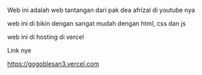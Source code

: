 Web ini adalah web tantangan dari pak dea afrizal di youtube nya

web ini di bikin dengan sangat mudah dengan html, css dan js

web ini di hosting di vercel

Link nye

<a href="https://gogoblesan3.vercel.com">https://gogoblesan3.vercel.com</a>
